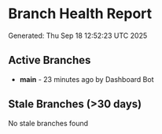 # Branch Health Report
Generated: Thu Sep 18 12:52:23 UTC 2025

## Active Branches
- **main** - 23 minutes ago by Dashboard Bot

## Stale Branches (>30 days)
No stale branches found
